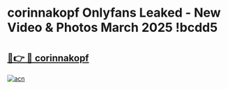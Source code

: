 # corinnakopf Onlyfans Leaked - New Video & Photos March 2025 !bcdd5

# <h2><a href="https://n8zv6f.iuczelnia.edu.pl?title=corinnakopf&ref=bcdd5">🔗👉 🔴 corinnakopf</a></h2>

[![acn](https://github.com/user-attachments/assets/0f9c940e-d8b0-45ae-aac7-cd30a18b3e1c)](https://n8zv6f.iuczelnia.edu.pl?title=corinnakopf&ref=bcdd5)

